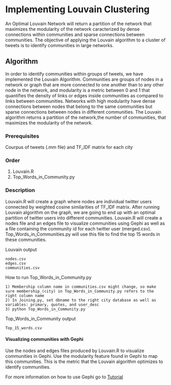 # Implementing Louvain Clustering

An Optimal Louvain Network will return a partition of the network that maximizes the modularity of the network caracterized
by dense connections within communities and sparse connections between communities. The objective of applying 
the Louvain algorithm to a cluster of tweets is to identify communities in large networks.  

## Algorithm

In order to identify communities within groups of tweets, we have implemented the Louvain Algorithm.
Communities are groups of nodes in a network or graph that are more connected to one another than to any other node in the network, and modularity is a metric between 0 and 1 that quantifies the density of links or edges inside communities as compared to links between communities.  Networks with high modularity have dense connections between nodes that belong to the same communities but sparse connections between nodes in different communities. The Louvain algorithm returns a partition of the network,the number of communities, that maximizes the modularity of the network.

### Prerequisites

Courpus of tweets (.mm file) and TF_IDF matrix for each city 


### Order

1. Louvain.R
2. Top_Words_in_Community.py

### Description 

Louvain.R will create a graph where nodes are individual twitter users connected by weighted cosine similarities of TF_IDF matrix. After running Louvain algorithm on the graph, we are going to end up 
with an optimal partition of twitter users into different communities. Louvain.R will create a nodes file and an edges file to visualize communities using Gephi as well as a file containing the community id for each twitter user (merged.csv). Top_Words_in_Communities.py will use this file to find the top 15 words in these communities. 

Louvain output
```
nodes.csv
edges.csv
communities.csv
```

How to run Top_Words_in_Community.py

```
1) Membership column name in communities.csv might change, so make sure membership_(city) in Top_Words_in_Community.py refers to the right column name
2) In Joining.py, set dbname to the right city database as well as variables: primary, quotes, and user_desc 
3) python Top_Words_in_Community.py

```
Top_Words_in_Community output
```
Top_15_words.csv
```


#### Visualizing communities with Gephi

Use the nodes and edges files produced by Louvain.R to visualize communities in Gephi. Use the modularity feature found in Gephi to map this communities. This is the metric that the Louvain algorithm optimizes to identify communities. 

For more information on how to use Gephi go to [Tutorial](https://gephi.org/users/)



